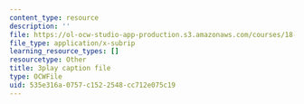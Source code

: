 ```yaml
---
content_type: resource
description: ''
file: https://ol-ocw-studio-app-production.s3.amazonaws.com/courses/18-03sc-differential-equations-fall-2011/535e316a0757c1522548cc712e075c19_XbiEUwVQqVM.srt
file_type: application/x-subrip
learning_resource_types: []
resourcetype: Other
title: 3play caption file
type: OCWFile
uid: 535e316a-0757-c152-2548-cc712e075c19
---
```

